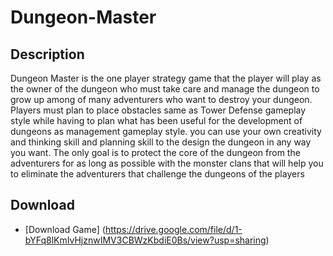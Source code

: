 # Dungeon-Master
## Description
Dungeon Master  is the one player strategy game that the player will play as the owner of the dungeon who must take care and manage the dungeon to grow up among of many adventurers who want to destroy your dungeon. Players must plan to place obstacles same as Tower Defense gameplay style while having to plan what has been useful for the development of dungeons as management gameplay style. you can use your own creativity and thinking skill and planning skill to the design the dungeon in any way you want. The only goal is to protect the core of the dungeon from the adventurers for as long as possible with the monster clans that will help you to eliminate the adventurers that challenge the dungeons of the players
## Download
- [Download Game] (https://drive.google.com/file/d/1-bYFq8lKmIvHjznwIMV3CBWzKbdiE0Bs/view?usp=sharing)
